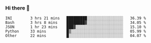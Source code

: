 ### Hi there 👋

<!--START_SECTION:waka-->

```text
INI        3 hrs 21 mins   █████████░░░░░░░░░░░░░░░░   36.39 %
Bash       3 hrs 8 mins    ████████▓░░░░░░░░░░░░░░░░   34.05 %
JSON       1 hr 23 mins    ███▓░░░░░░░░░░░░░░░░░░░░░   15.10 %
Python     33 mins         █▒░░░░░░░░░░░░░░░░░░░░░░░   05.99 %
Other      22 mins         █░░░░░░░░░░░░░░░░░░░░░░░░   04.07 %
```

<!--END_SECTION:waka-->

<!--
**arlenxuzj/arlenxuzj** is a ✨ _special_ ✨ repository because its `README.md` (this file) appears on your GitHub profile.

Here are some ideas to get you started:

- 🔭 I’m currently working on ...
- 🌱 I’m currently learning ...
- 👯 I’m looking to collaborate on ...
- 🤔 I’m looking for help with ...
- 💬 Ask me about ...
- 📫 How to reach me: ...
- 😄 Pronouns: ...
- ⚡ Fun fact: ...
-->
